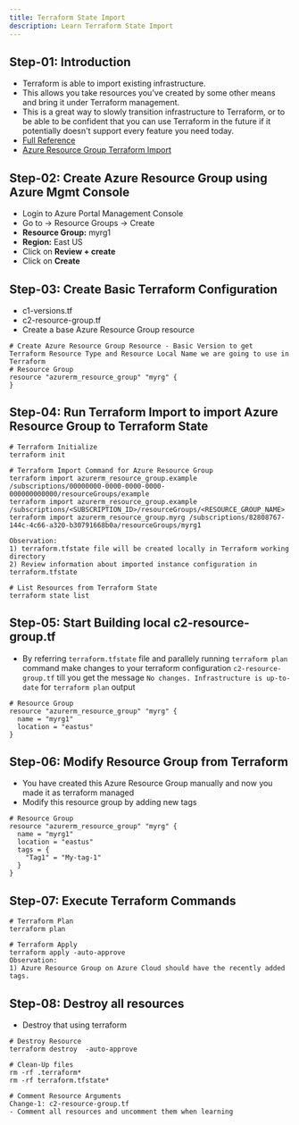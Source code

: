 ```yaml
---
title: Terraform State Import
description: Learn Terraform State Import
---
```


## Step-01: Introduction
- Terraform is able to import existing infrastructure. 
- This allows you take resources you've created by some other means and bring it under Terraform management.
- This is a great way to slowly transition infrastructure to Terraform, or to be able to be confident that you can use Terraform in the future if it potentially doesn't support every feature you need today.
- [Full Reference](https://www.terraform.io/docs/cli/import/index.html)
- [Azure Resource Group Terraform Import](https://registry.terraform.io/providers/hashicorp/azurerm/latest/docs/resources/resource_group#import)


## Step-02: Create Azure Resource Group using Azure Mgmt Console
- Login to Azure Portal Management Console 
- Go to -> Resource Groups -> Create
- **Resource Group:** myrg1
- **Region:** East US
- Click on **Review + create**
- Click on **Create**


## Step-03: Create Basic Terraform Configuration
- c1-versions.tf
- c2-resource-group.tf
- Create a base Azure Resource Group resource
```t
# Create Azure Resource Group Resource - Basic Version to get Terraform Resource Type and Resource Local Name we are going to use in Terraform
# Resource Group
resource "azurerm_resource_group" "myrg" {
}
```

## Step-04: Run Terraform Import to import Azure Resource Group to Terraform State
```t
# Terraform Initialize
terraform init

# Terraform Import Command for Azure Resource Group
terraform import azurerm_resource_group.example /subscriptions/00000000-0000-0000-0000-000000000000/resourceGroups/example
terraform import azurerm_resource_group.example /subscriptions/<SUBSCRIPTION_ID>/resourceGroups/<RESOURCE_GROUP_NAME>
terraform import azurerm_resource_group.myrg /subscriptions/82808767-144c-4c66-a320-b30791668b0a/resourceGroups/myrg1

Observation:
1) terraform.tfstate file will be created locally in Terraform working directory
2) Review information about imported instance configuration in terraform.tfstate

# List Resources from Terraform State
terraform state list
```

## Step-05: Start Building local c2-resource-group.tf
- By referring `terraform.tfstate` file and parallely running `terraform plan` command make changes to your terraform configuration `c2-resource-group.tf` till you get the message `No changes. Infrastructure is up-to-date` for `terraform plan` output
```t
# Resource Group
resource "azurerm_resource_group" "myrg" {
  name = "myrg1"
  location = "eastus"
}
```
## Step-06: Modify Resource Group from Terraform
- You have created this Azure Resource Group manually and now you made it as terraform managed 
- Modify this resource group by adding new tags
```t
# Resource Group
resource "azurerm_resource_group" "myrg" {
  name = "myrg1"
  location = "eastus"
  tags = {
    "Tag1" = "My-tag-1"
  }
}
```
## Step-07: Execute Terraform Commands
```t
# Terraform Plan
terraform plan

# Terraform Apply
terraform apply -auto-approve
Observation:
1) Azure Resource Group on Azure Cloud should have the recently added tags. 
```

## Step-08: Destroy all resources
- Destroy that using terraform
```t
# Destroy Resource
terraform destroy  -auto-approve

# Clean-Up files
rm -rf .terraform*
rm -rf terraform.tfstate*

# Comment Resource Arguments
Change-1: c2-resource-group.tf
- Comment all resources and uncomment them when learning
```



